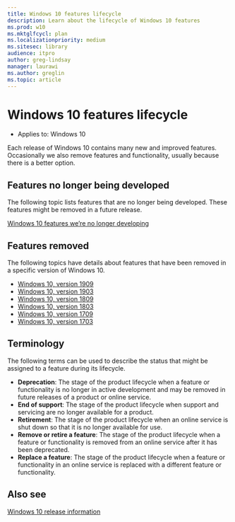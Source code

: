 ```yaml
---
title: Windows 10 features lifecycle
description: Learn about the lifecycle of Windows 10 features
ms.prod: w10
ms.mktglfcycl: plan
ms.localizationpriority: medium
ms.sitesec: library
audience: itpro
author: greg-lindsay
manager: laurawi
ms.author: greglin
ms.topic: article
---
```

# Windows 10 features lifecycle

- Applies to: Windows 10

Each release of Windows 10 contains many new and improved features. Occasionally we also remove features and functionality, usually because there is a better option.

## Features no longer being developed

The following topic lists features that are no longer being developed. These features might be removed in a future release.

[Windows 10 features we’re no longer developing](windows-10-deprecated-features.md)

## Features removed

The following topics have details about features that have been removed in a specific version of Windows 10.

- [Windows 10, version 1909](windows-10-1909-removed-features.md)
- [Windows 10, version 1903](windows-10-1903-removed-features.md)
- [Windows 10, version 1809](windows-10-1809-removed-features.md)
- [Windows 10, version 1803](windows-10-1803-removed-features.md)
- [Windows 10, version 1709](windows-10-1709-removed-features.md)
- [Windows 10, version 1703](windows-10-1703-removed-features.md)

## Terminology

The following terms can be used to describe the status that might be assigned to a feature during its lifecycle. 

- **Deprecation**: The stage of the product lifecycle when a feature or functionality is no longer in active development and may be removed in future releases of a product or online service.
- **End of support**: The stage of the product lifecycle when support and servicing are no longer available for a product.
- **Retirement**: The stage of the product lifecycle when an online service is shut down so that it is no longer available for use.
- **Remove or retire a feature**: The stage of the product lifecycle when a feature or functionality is removed from an online service after it has been deprecated.
- **Replace a feature**: The stage of the product lifecycle when a feature or functionality in an online service is replaced with a different feature or functionality.

## Also see

[Windows 10 release information](https://docs.microsoft.com/windows/release-information/)